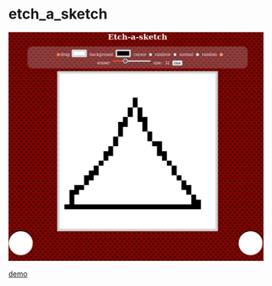 # etch_a_sketch

![preview](images/etch_a_sketch_preview.png)

[demo](https://htmlpreview.github.io/?https://github.com/aaronsighs/etch_a_sketch/blob/main/index.html)
